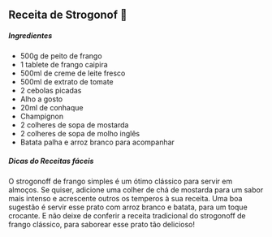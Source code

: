 ## Receita de Strogonof :chicken:

##### Ingredientes

- 500g de peito de frango
- 1 tablete de frango caipira
- 500ml de creme de leite fresco
- 500ml de extrato de tomate
- 2 cebolas picadas
- Alho a gosto
- 20ml de conhaque
- Champignon
- 2 colheres de sopa de mostarda
- 2 colheres de sopa de molho inglês
- Batata palha e arroz branco para acompanhar

##### Dicas do Receitas fáceis

O strogonoff de frango simples é um ótimo clássico para servir em almoços. Se quiser, adicione uma colher de chá de mostarda para um sabor mais intenso e acrescente outros os temperos à sua receita. Uma boa sugestão é servir esse prato com arroz branco e batata, para um toque crocante.
E não deixe de conferir a receita tradicional do strogonoff de frango clássico, para saborear esse prato tão delicioso!